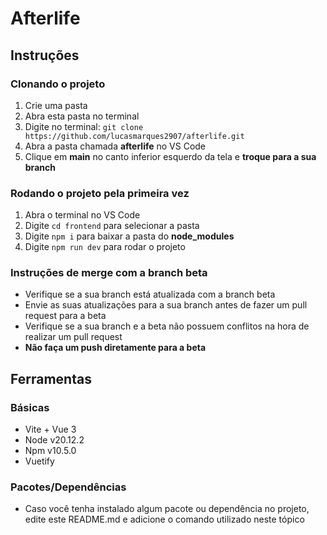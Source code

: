 # Afterlife

## Instruções

### Clonando o projeto

1. Crie uma pasta
2. Abra esta pasta no terminal
3. Digite no terminal: ```git clone https://github.com/lucasmarques2907/afterlife.git```
4. Abra a pasta chamada **afterlife** no VS Code
5. Clique em **main** no canto inferior esquerdo da tela e **troque para a sua branch**

### Rodando o projeto pela primeira vez

1. Abra o terminal no VS Code
2. Digite ```cd frontend``` para selecionar a pasta
3. Digite ```npm i``` para baixar a pasta do **node_modules**
4. Digite ```npm run dev``` para rodar o projeto

### Instruções de merge com a branch beta

- Verifique se a sua branch está atualizada com a branch beta
- Envie as suas atualizações para a sua branch antes de fazer um pull request para a beta
- Verifique se a sua branch e a beta não possuem conflitos na hora de realizar um pull request
- **Não faça um push diretamente para a beta**

## Ferramentas

### Básicas

- Vite + Vue 3
- Node  v20.12.2
- Npm v10.5.0
- Vuetify

### Pacotes/Dependências

- Caso você tenha instalado algum pacote ou dependência no projeto, edite este README.md e adicione o comando utilizado neste tópico
